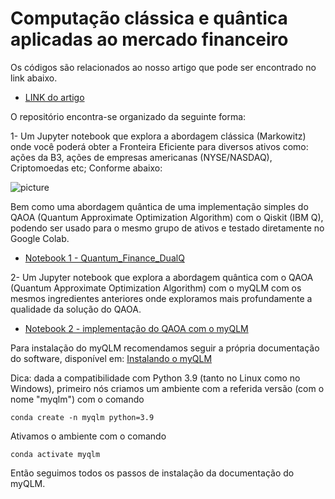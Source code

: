 # Computação clássica e quântica aplicadas ao mercado financeiro

Os códigos são relacionados ao nosso artigo que pode ser encontrado no link abaixo.

- <a href="https://www.dualq.tech/wp-content/uploads/DualQ_quantum-finance.pdf" target="_blank">LINK do artigo</a>

O repositório encontra-se organizado da seguinte forma: 

1- Um Jupyter notebook que explora a abordagem clássica (Markowitz) onde você poderá obter a Fronteira Eficiente para diversos ativos como: ações da B3, ações de empresas americanas (NYSE/NASDAQ), Criptomoedas etc; Conforme abaixo:

![picture](https://www.dualq.tech/wp-content/uploads/fronteira_vf4.png)

Bem como uma abordagem quântica de uma implementação simples do QAOA (Quantum Approximate Optimization Algorithm) com o Qiskit (IBM Q), podendo ser usado para o mesmo grupo de ativos e testado diretamente no Google Colab.

- <a href= "https://github.com/askery/computacao-quantica-aplicada-ao-mercado-financeiro/blob/main/Quantum_Finance_DualQ.ipynb" target="_blank">Notebook 1 - Quantum_Finance_DualQ</a>

2- Um Jupyter notebook que explora a abordagem quântica com o QAOA (Quantum Approximate Optimization Algorithm) com o myQLM com os mesmos ingredientes anteriores onde exploramos mais profundamente a qualidade da solução do QAOA.

- <a href= "https://github.com/askery/computacao-quantica-aplicada-ao-mercado-financeiro/blob/main/QAOA_myQLM.ipynb" target="_blank">Notebook 2 - implementação do QAOA com o myQLM</a>

Para instalação do myQLM recomendamos seguir a própria documentação do software, disponível em: 
<a href= "https://myqlm.github.io/myqlm_specific/install.html" target="_blank">Instalando o myQLM</a>

Dica: dada a compatibilidade com Python 3.9 (tanto no Linux como no Windows), primeiro nós criamos um ambiente com a referida versão (com o nome "myqlm") com o comando

```conda create -n myqlm python=3.9```

Ativamos o ambiente com o comando

```conda activate myqlm```

Então seguimos todos os passos de instalação da documentação do myQLM.
